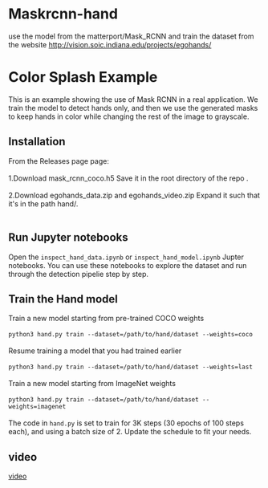 # Maskrcnn-hand
use the model from the matterport/Mask_RCNN and train the dataset from the website http://vision.soic.indiana.edu/projects/egohands/ 
# **Color Splash Example**  
This is an example showing the use of Mask RCNN in a real application. We train the model to detect hands only, 
and then we use the generated masks to keep hands in color while changing the rest of the image to grayscale.<br>
## **Installation**  
From the Releases page page:<br><br>
1.Download mask_rcnn_coco.h5 Save it in the root directory of the repo .<br><br>
2.Download egohands_data.zip and egohands_video.zip Expand it such that it's in the path hand/.<br><br>
## **Run Jupyter notebooks**  
Open the `inspect_hand_data.ipynb` or `inspect_hand_model.ipynb` Jupter notebooks. 
You can use these notebooks to explore the dataset and run through the detection pipelie step by step.
## **Train the Hand model**  
Train a new model starting from pre-trained COCO weights<br><br>
`python3 hand.py train --dataset=/path/to/hand/dataset --weights=coco`<br><br>
Resume training a model that you had trained earlier<br><br>
`python3 hand.py train --dataset=/path/to/hand/dataset --weights=last`<br><br>
Train a new model starting from ImageNet weights<br><br>
`python3 hand.py train --dataset=/path/to/hand/dataset --weights=imagenet`<br><br>
The code in `hand.py` is set to train for 3K steps (30 epochs of 100 steps each), 
and using a batch size of 2. Update the schedule to fit your needs.
## **video** 
[video](https://youtu.be/5Q24BRIz64Q)


